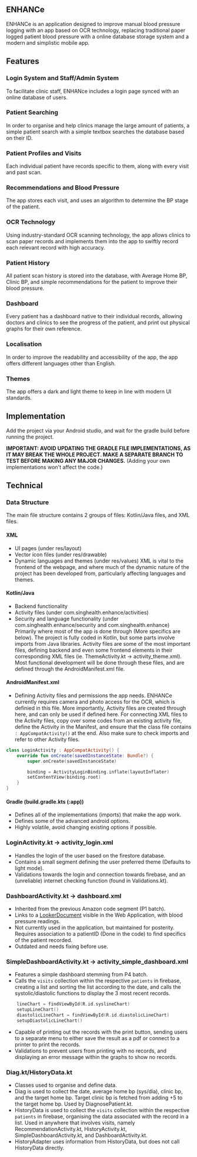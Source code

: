 ## ENHANCe
ENHANCe is an application designed to improve manual blood pressure logging with an app based on OCR technology, replacing traditional paper logged patient blood pressure with a online database storage system and a modern and simplistic mobile app.

## Features
### Login System and Staff/Admin System
To facilitate clinic staff, ENHANce includes a login page synced with an online database of users.
### Patient Searching 
In order to organise and help clinics manage the large amount of patients, a simple patient search with a simple textbox searches the database based on their ID.
### Patient Profiles and Visits
Each individual patient have records specific to them, along with every visit and past scan.
### Recommendations and Blood Pressure
The app stores each visit, and uses an algorithm to determine the BP stage of the patient.
### OCR Technology
Using industry-standard OCR scanning technology, the app allows clinics to scan paper records and implements them into the app to swiftly record each relevant record with high accuracy.
### Patient History
All patient scan history is stored into the database, with Average Home BP, Clinic BP, and simple recommendations for the patient to improve their blood pressure.
### Dashboard
Every patient has a dashboard native to their individual records, allowing doctors and clinics to see the progress of the patient, and print out physical graphs for their own reference.
### Localisation 
In order to improve the readability and accessibility of the app, the app offers different languages other than English.
### Themes
The app offers a dark and light theme to keep in line with modern UI standards.

## Implementation 
Add the project via your Android studio, and wait for the gradle build before running the project. 

**IMPORTANT: AVOID UPDATING THE GRADLE FILE IMPLEMENTATIONS, AS IT MAY BREAK THE WHOLE PROJECT. MAKE A SEPARATE BRANCH TO TEST BEFORE MAKING ANY MAJOR CHANGES.**
(Adding your own implementations won't affect the code.)

## Technical
### Data Structure
The main file structure contains 2 groups of files: Kotlin/Java files, and XML files. 
#### XML 
- UI pages (under res/layout)
- Vector icon files (under res/drawable)
- Dynamic languages and themes (under res/values)
XML is vital to the frontend of the webpage, and where much of the dynamic nature of the project has been developed from, particularly affecting languages and themes.
#### Kotlin/Java 
- Backend functionality
- Activity files (under com.singhealth.enhance/activities)
- Security and language functionality (under com.singhealth.enhance/security and com.singhealth.enhance)
Primarily where most of the app is done through (More specifics are below). The project is fully coded in Kotlin, but some parts involve imports from Java libraries. Activity files are some of the most important files, defining backend and even some frontend elements in their corresponding XML files (ie. ThemeActivity.kt -> activity_theme.xml). Most functional development will be done through these files, and are defined through the AndroidManifest.xml file.
#### AndroidManifest.xml
- Defining Activity files and permissions the app needs.
ENHANCe currently requires camera and photo access for the OCR, which is definied in this file. More importantly, Activity files are created through here, and can only be used if defined here. For connecting XML files to the Activity files, copy over some codes from an existing activity file, define the Activity in the Manifest, and ensure that the class file contains ```: AppCompatActivity()``` at the end. Also make sure to check imports and refer to other Activity files.

``` kotlin
class LoginActivity : AppCompatActivity() {
    override fun onCreate(savedInstanceState: Bundle?) {
        super.onCreate(savedInstanceState)

        binding = ActivityLoginBinding.inflate(layoutInflater)
        setContentView(binding.root)
    }
}
```
#### Gradle (build.gradle.kts (:app))
- Defines all of the implementations (imports) that make the app work.
- Defines some of the advanced android options.
- Highly volatile, avoid changing existing options if possible.

### LoginActivity.kt -> activity_login.xml
- Handles the login of the user based on the firestore database.
- Contains a small segment defining the user preferred theme (Defaults to light mode).
- Validations towards the login and connection towards firebase, and an (unreliable) internet checking function (found in Validations.kt).

### DashboardActivity.kt -> dashboard.xml
- Inherited from the previous Amazon code segment (P1 batch).
- Links to a [LookerDocument](https://enhance-bdc3f.web.app/) visible in the Web Application, with blood pressure readings.
- Not currently used in the application, but maintained for posterity. Requires association to a patientID (Done in the code) to find specifics of the patient recorded.
- Outdated and needs fixing before use.

### SimpleDashboardActivity.kt -> activity_simple_dashboard.xml
- Features a simple dashboard stemming from P4 batch.
- Calls the ```visits``` collection within the respective ```patients``` in firebase, creating a list and sorting the list according to the date, and calls the systolic/diastolic functions to display the 3 most recent records.
``` kotlin
    lineChart = findViewById(R.id.syslineChart)
    setupLineChart()
    diastolicLineChart = findViewById(R.id.diastolicLineChart)
    setupDiastolicLineChart()
```
- Capable of printing out the records with the print button, sending users to a separate menu to either save the result as a pdf or connect to a printer to print the records.
- Validations to prevent users from printing with no records, and displaying an error message within the graphs to show no records.

### Diag.kt/HistoryData.kt
- Classes used to organise and define data.
- Diag is used to collect the date, average home bp (sys/dia), clinic bp, and the target home bp. Target clinic bp is fetched from adding +5 to the target home bp. Used by DiagnosePatient.kt.
- HistoryData is used to collect the ```visits``` collection within the respective ```patients``` in firebase, organising the data associated with the record in a list. Used in anywhere that involves visits, namely RecommendationActivity.kt, HistoryActivity.kt, SimpleDashboardActivity.kt, and DashboardActivity.kt.
- HistoryAdapter uses information from HistoryData, but does not call HistoryData directly.
